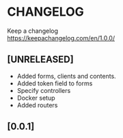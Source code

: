 # CHANGELOG

Keep a changelog  
https://keepachangelog.com/en/1.0.0/

## [UNRELEASED]

- Added forms, clients and contents.
- Added token field to forms
- Specify controllers
- Docker setup
- Added routers

## [0.0.1]